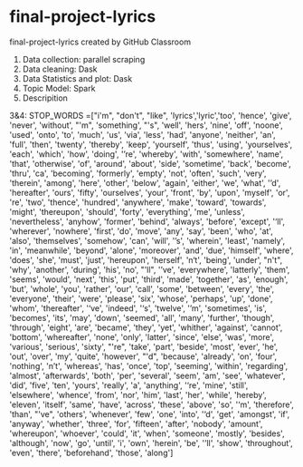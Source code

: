 # final-project-lyrics
final-project-lyrics created by GitHub Classroom


1. Data collection: parallel scraping
2. Data cleaning: Dask
3. Data Statistics and plot: Dask
4. Topic Model: Spark
5. Descripition


3&4:
STOP_WORDS =["i'm", "don't", "like", 'lyrics','lyric','too', 'hence', 'give', 'never', 'without', "'m", 'something', "'s", 'well', 'hers', 'nine', 'off', 'noone', 'used', 'onto', 'to', 'much', 'us', 'via', 'less', 'had', 'anyone', 'neither', 'an', 'full', 'then', 'twenty', 'thereby', 'keep', 'yourself', 'thus', 'using', 'yourselves', 'each', 'which', 'how', 'doing', '’re', 'whereby', 'with', 'somewhere', 'name', 'that', 'otherwise', 'of', 'around', 'about', 'side', 'sometime', 'back', 'become', 'thru', 'ca', 'becoming', 'formerly', 'empty', 'not', 'often', 'such', 'very', 'therein', 'among', 'here', 'other', 'below', 'again', 'either', 'we', 'what', '’d', 'hereafter', 'ours', 'fifty', 'ourselves', 'your', 'front', 'by', 'upon', 'myself', 'or', 're', 'two', 'thence', 'hundred', 'anywhere', 'make', 'toward', 'towards', 'might', 'thereupon', 'should', 'forty', 'everything', 'me', 'unless', 'nevertheless', 'anyhow', 'former', 'behind', 'always', 'before', 'except', '‘ll', 'wherever', 'nowhere', 'first', 'do', 'move', 'any', 'say', 'been', 'who', 'at', 'also', 'themselves', 'somehow', 'can', 'will', '’s', 'wherein', 'least', 'namely', 'in', 'meanwhile', 'beyond', 'alone', 'moreover', 'and', 'due', 'himself', 'where', 'does', 'she', 'must', 'just', 'hereupon', 'herself', 'n‘t', 'being', 'under', "n't", 'why', 'another', 'during', 'his', 'no', "'ll", '’ve', 'everywhere', 'latterly', 'them', 'seems', 'would', 'next', 'this', 'put', 'third', 'made', 'together', 'as', 'enough', 'but', 'whole', 'you', 'rather', 'our', 'call', 'some', 'between', 'every', 'the', 'everyone', 'their', 'were', 'please', 'six', 'whose', 'perhaps', 'up', 'done', 'whom', 'thereafter', '‘ve', 'indeed', '‘s', 'twelve', '’m', 'sometimes', 'is', 'becomes', 'its', 'may', 'down', 'seemed', 'all', 'many', 'further', 'though', 'through', 'eight', 'are', 'became', 'they', 'yet', 'whither', 'against', 'cannot', 'bottom', 'whereafter', 'none', 'only', 'latter', 'since', 'else', 'was', 'more', 'various', 'serious', 'sixty', "'re", 'take', 'part', 'beside', 'most', 'ever', 'he', 'out', 'over', 'my', 'quite', 'however', "'d", 'because', 'already', 'on', 'four', 'nothing', 'n’t', 'whereas', 'has', 'once', 'top', 'seeming', 'within', 'regarding', 'almost', 'afterwards', 'both', 'per', 'several', 'seem', 'am', 'see', 'whatever', 'did', 'five', 'ten', 'yours', 'really', 'a', 'anything', '‘re', 'mine', 'still', 'elsewhere', 'whence', 'from', 'nor', 'him', 'last', 'her', 'while', 'hereby', 'eleven', 'itself', 'same', 'have', 'across', 'these', 'above', 'so', '‘m', 'therefore', 'than', "'ve", 'others', 'whenever', 'few', 'one', 'into', '‘d', 'get', 'amongst', 'if', 'anyway', 'whether', 'three', 'for', 'fifteen', 'after', 'nobody', 'amount', 'whereupon', 'whoever', 'could', 'it', 'when', 'someone', 'mostly', 'besides', 'although', 'now', 'go', 'until', 'i', 'own', 'herein', 'be', '’ll', 'show', 'throughout', 'even', 'there', 'beforehand', 'those', 'along']

